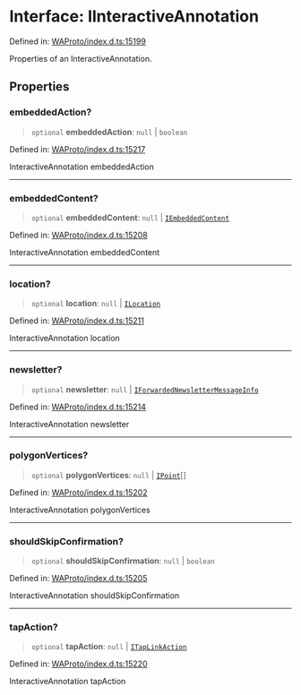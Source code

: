 # Interface: IInteractiveAnnotation

Defined in: [WAProto/index.d.ts:15199](https://github.com/WhiskeySockets/Baileys/blob/2fdabb7f387029b680a2c5e056c7022c25b0f110/WAProto/index.d.ts#L15199)

Properties of an InteractiveAnnotation.

## Properties

### embeddedAction?

> `optional` **embeddedAction**: `null` \| `boolean`

Defined in: [WAProto/index.d.ts:15217](https://github.com/WhiskeySockets/Baileys/blob/2fdabb7f387029b680a2c5e056c7022c25b0f110/WAProto/index.d.ts#L15217)

InteractiveAnnotation embeddedAction

***

### embeddedContent?

> `optional` **embeddedContent**: `null` \| [`IEmbeddedContent`](IEmbeddedContent.md)

Defined in: [WAProto/index.d.ts:15208](https://github.com/WhiskeySockets/Baileys/blob/2fdabb7f387029b680a2c5e056c7022c25b0f110/WAProto/index.d.ts#L15208)

InteractiveAnnotation embeddedContent

***

### location?

> `optional` **location**: `null` \| [`ILocation`](ILocation.md)

Defined in: [WAProto/index.d.ts:15211](https://github.com/WhiskeySockets/Baileys/blob/2fdabb7f387029b680a2c5e056c7022c25b0f110/WAProto/index.d.ts#L15211)

InteractiveAnnotation location

***

### newsletter?

> `optional` **newsletter**: `null` \| [`IForwardedNewsletterMessageInfo`](../namespaces/ContextInfo/interfaces/IForwardedNewsletterMessageInfo.md)

Defined in: [WAProto/index.d.ts:15214](https://github.com/WhiskeySockets/Baileys/blob/2fdabb7f387029b680a2c5e056c7022c25b0f110/WAProto/index.d.ts#L15214)

InteractiveAnnotation newsletter

***

### polygonVertices?

> `optional` **polygonVertices**: `null` \| [`IPoint`](IPoint.md)[]

Defined in: [WAProto/index.d.ts:15202](https://github.com/WhiskeySockets/Baileys/blob/2fdabb7f387029b680a2c5e056c7022c25b0f110/WAProto/index.d.ts#L15202)

InteractiveAnnotation polygonVertices

***

### shouldSkipConfirmation?

> `optional` **shouldSkipConfirmation**: `null` \| `boolean`

Defined in: [WAProto/index.d.ts:15205](https://github.com/WhiskeySockets/Baileys/blob/2fdabb7f387029b680a2c5e056c7022c25b0f110/WAProto/index.d.ts#L15205)

InteractiveAnnotation shouldSkipConfirmation

***

### tapAction?

> `optional` **tapAction**: `null` \| [`ITapLinkAction`](ITapLinkAction.md)

Defined in: [WAProto/index.d.ts:15220](https://github.com/WhiskeySockets/Baileys/blob/2fdabb7f387029b680a2c5e056c7022c25b0f110/WAProto/index.d.ts#L15220)

InteractiveAnnotation tapAction
